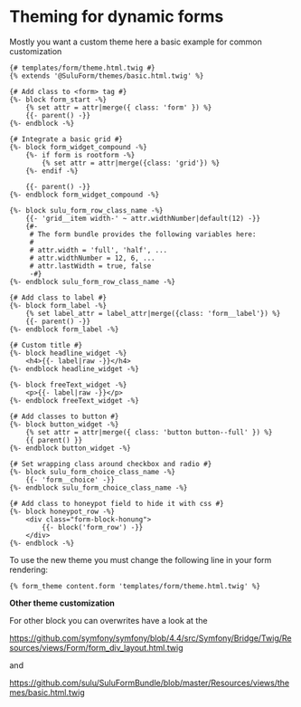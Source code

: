 # Theming for dynamic forms

Mostly you want a custom theme here a basic example for common customization

```twig
{# templates/form/theme.html.twig #}
{% extends '@SuluForm/themes/basic.html.twig' %}

{# Add class to <form> tag #}
{%- block form_start -%}
    {% set attr = attr|merge({ class: 'form' }) %}
    {{- parent() -}}
{%- endblock -%}

{# Integrate a basic grid #}
{%- block form_widget_compound -%}
    {%- if form is rootform -%}
        {% set attr = attr|merge({class: 'grid'}) %}
    {%- endif -%}

    {{- parent() -}}
{%- endblock form_widget_compound -%}

{%- block sulu_form_row_class_name -%}
    {{- 'grid__item width-' ~ attr.widthNumber|default(12) -}}
    {#-
     # The form bundle provides the following variables here:
     #
     # attr.width = 'full', 'half', ...
     # attr.widthNumber = 12, 6, ...
     # attr.lastWidth = true, false
     -#}
{%- endblock sulu_form_row_class_name -%}

{# Add class to label #}
{%- block form_label -%}
    {% set label_attr = label_attr|merge({class: 'form__label'}) %}
    {{- parent() -}}
{%- endblock form_label -%}

{# Custom title #}
{%- block headline_widget -%}
    <h4>{{- label|raw -}}</h4>
{%- endblock headline_widget -%}

{%- block freeText_widget -%}
    <p>{{- label|raw -}}</p>
{%- endblock freeText_widget -%}

{# Add classes to button #}
{%- block button_widget -%}
    {% set attr = attr|merge({ class: 'button button--full' }) %}
    {{ parent() }}
{%- endblock button_widget -%}

{# Set wrapping class around checkbox and radio #}
{%- block sulu_form_choice_class_name -%}
    {{- 'form__choice' -}}
{%- endblock sulu_form_choice_class_name -%}

{# Add class to honeypot field to hide it with css #}
{%- block honeypot_row -%}
    <div class="form-block-honung">
        {{- block('form_row') -}}
    </div>
{%- endblock -%}
```

To use the new theme you must change the following line in your form rendering:

```twig
{% form_theme content.form 'templates/form/theme.html.twig' %}
```

**Other theme customization**

For other block you can overwrites have a look at the 

https://github.com/symfony/symfony/blob/4.4/src/Symfony/Bridge/Twig/Resources/views/Form/form_div_layout.html.twig

and

https://github.com/sulu/SuluFormBundle/blob/master/Resources/views/themes/basic.html.twig
